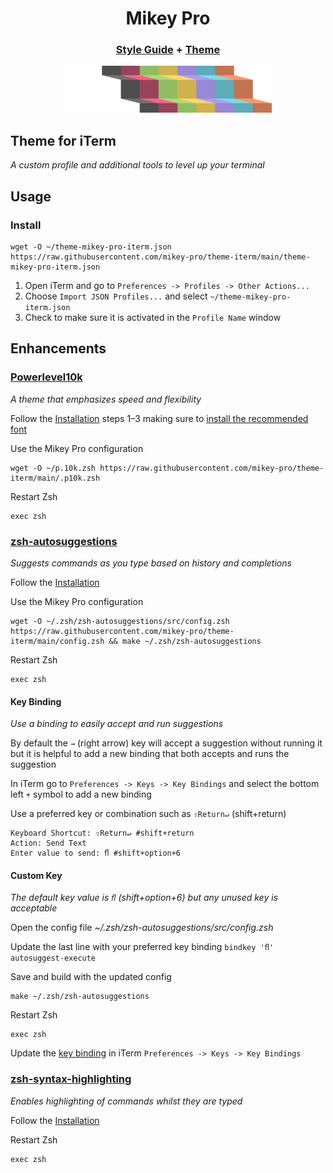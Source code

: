 <div width="100%" align="center">
  <h1>
    <b>Mikey Pro</b>
  </h1>
  <h3>
    <a href="https://github.com/mikey-pro/style-guide">Style Guide</a>
    +
    <a href="https://github.com/mikey-pro/theme">Theme</a>
  </h3>
  <a href="https://github.com/mikey-pro">
    <img src="img/mikey-pro-logo.svg" style="height: 75px" alt="Mikey Pro Logo" />
  </a>
  <br />
</div>

## **Theme for iTerm**

_A custom profile and additional tools to level up your terminal_

## Usage

### Install

```shell
wget -O ~/theme-mikey-pro-iterm.json https://raw.githubusercontent.com/mikey-pro/theme-iterm/main/theme-mikey-pro-iterm.json
```

1. Open iTerm and go to `Preferences -> Profiles -> Other Actions...`
1. Choose `Import JSON Profiles...` and select `~/theme-mikey-pro-iterm.json`
1. Check to make sure it is activated in the `Profile Name` window

## Enhancements

### [Powerlevel10k](https://github.com/romkatv/powerlevel10k)

_A theme that emphasizes speed and flexibility_

Follow the [Installation](https://github.com/romkatv/powerlevel10k#manual) steps
1–3 making sure to
[install the recommended font](https://github.com/romkatv/powerlevel10k#meslo-nerd-font-patched-for-powerlevel10k)

Use the Mikey Pro configuration

```shell
wget -O ~/p.10k.zsh https://raw.githubusercontent.com/mikey-pro/theme-iterm/main/.p10k.zsh
```

Restart Zsh

```shell
exec zsh
```

### [zsh-autosuggestions](https://github.com/zsh-users/zsh-autosuggestions)

_Suggests commands as you type based on history and completions_

Follow the
[Installation](https://github.com/zsh-users/zsh-autosuggestions/blob/master/INSTALL.md#packages)

Use the Mikey Pro configuration

```shell
wget -O ~/.zsh/zsh-autosuggestions/src/config.zsh https://raw.githubusercontent.com/mikey-pro/theme-iterm/main/config.zsh && make ~/.zsh/zsh-autosuggestions
```

Restart Zsh

```shell
exec zsh
```

#### Key Binding

_Use a binding to easily accept and run suggestions_

By default the `→` (right arrow) key will accept a suggestion without running it
but it is helpful to add a new binding that both accepts and runs the suggestion

In iTerm go to `Preferences -> Keys -> Key Bindings` and select the bottom left
`+` symbol to add a new binding

Use a preferred key or combination such as `⇧Return↵` (shift+return)

```shell
Keyboard Shortcut: ⇧Return↵ #shift+return
Action: Send Text
Enter value to send: ﬂ #shift+option+6
```

#### Custom Key

_The default key value is `ﬂ` (shift+option+6) but any unused key is acceptable_

Open the config file _~/.zsh/zsh-autosuggestions/src/config.zsh_

Update the last line with your preferred key binding
`bindkey 'ﬂ' autosuggest-execute`

Save and build with the updated config

```shell
make ~/.zsh/zsh-autosuggestions
```

Restart Zsh

```shell
exec zsh
```

Update the [key binding](https://github.com/mikey-pro/theme-iterm#key-binding)
in iTerm `Preferences -> Keys -> Key Bindings`

### [zsh-syntax-highlighting](https://github.com/zsh-users/zsh-syntax-highlighting)

_Enables highlighting of commands whilst they are typed_

Follow the
[Installation](https://github.com/zsh-users/zsh-syntax-highlighting/blob/master/INSTALL.md)

Restart Zsh

```shell
exec zsh
```
